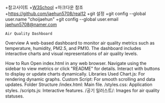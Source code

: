 +참고사이트
    +[W3School](https://www.w3schools.com/)
+마크다운 참조
    +https://github.com/jaehun5708/real12
+git 설정
    +git config --global user.name "choijaehun"
    +git config --global user.email jaehun5708@namer.com

    Air Quality Dashboard
Overview
A web-based dashboard to monitor air quality metrics such as temperature, humidity, PM2.5, and PM10. The dashboard includes interactive charts and visual representations of air quality levels.

How to Run
Open index.html in any web browser.
Navigate using the sidebar to view metrics or click "README" for details.
Interact with buttons to display or update charts dynamically.
Libraries Used
Chart.js: For rendering dynamic graphs.
Custom Script: For smooth scrolling and data updates.
Folder Structure
/index.html: Main file.
/styles.css: Application styles.
/scripts.js: Interactive features.
/공기 일러스트/: Images for air quality statuses.